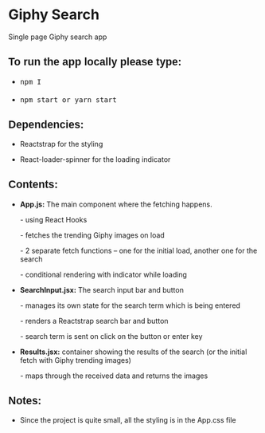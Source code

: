 <!DOCTYPE HTML PUBLIC "-//W3C//DTD HTML 4.0 Transitional//EN">
<html>
<head>
	<meta http-equiv="content-type" content="text/html; charset=utf-8"/>
	<title>giphy-search/README.md at 5257568949c22777c4ef91b9eac3b83dc1435e34 · bolshed/giphy-search</title>
	<meta name="generator" content="LibreOffice 6.0.7.3 (Linux)"/>
	<meta name="created" content="00:00:00"/>
	<meta name="changed" content="2020-02-07T16:58:15.482514515"/>
	<meta name="description" content="Contribute to bolshed/giphy-search development by creating an account on GitHub."/>
	<meta name="" content=""/>
	<meta name="analytics-location" content="/&lt;user-name&gt;/&lt;repo-name&gt;/blob/show"/>
	<meta name="browser-errors-url" content="https://api.github.com/_private/browser/errors"/>
	<meta name="browser-stats-url" content="https://api.github.com/_private/browser/stats"/>
	<meta name="dimension1" content="Logged In"/>
	<meta name="enabled-features" content="MARKETPLACE_FEATURED_BLOG_POSTS,MARKETPLACE_INVOICED_BILLING,MARKETPLACE_SOCIAL_PROOF_CUSTOMERS,MARKETPLACE_TRENDING_SOCIAL_PROOF,MARKETPLACE_RECOMMENDATIONS,MARKETPLACE_PENDING_INSTALLATIONS,RELATED_ISSUES,GHE_CLOUD_TRIAL"/>
	<meta name="expected-hostname" content="github.com"/>
	<meta name="github-keyboard-shortcuts" content="repository,source-code"/>
	<meta name="go-import" content="github.com/bolshed/giphy-search git https://github.com/bolshed/giphy-search.git"/>
	<meta name="google-analytics" content="UA-3769691-2"/>
	<meta name="google-site-verification" content="KT5gs8h0wvaagLKAVWq8bbeNwnZZK1r1XQysX3xurLU"/>
	<meta name="hostname" content="github.com"/>
	<meta name="html-safe-nonce" content="ad9cd099acb33a0f4b4e1bbf0058d5fd4558808f"/>
	<meta name="js-proxy-site-detection-payload" content="MWY4ZTExMzE5YjBkNGM0ZmRkNjgyMThiYWUxZTRiMjQ5MDNmNjgxMzZjYTg3Y2U3NWZlNzg2ODFmZmFjZWVmOHx7InJlbW90ZV9hZGRyZXNzIjoiODQuMTcuNDguMjE0IiwicmVxdWVzdF9pZCI6IkFDMUU6MThCMEY6OUFDMUE1OkU1RTkxQTo1RTNEODg1NSIsInRpbWVzdGFtcCI6MTU4MTA5MDkyMywiaG9zdCI6ImdpdGh1Yi5jb20ifQ=="/>
	<meta name="octolytics-actor-hash" content="a3e9bf271d78de3c8643e002223340ae9229e5d8e2713cdacd043ff23102b040"/>
	<meta name="octolytics-actor-id" content="43827255"/>
	<meta name="octolytics-actor-login" content="bolshed"/>
	<meta name="octolytics-app-id" content="github"/>
	<meta name="octolytics-dimension-ga_id" content=""/>
	<meta name="octolytics-dimension-repository_explore_github_marketplace_ci_cta_shown" content="false"/>
	<meta name="octolytics-dimension-repository_id" content="234171364"/>
	<meta name="octolytics-dimension-repository_is_fork" content="false"/>
	<meta name="octolytics-dimension-repository_network_root_id" content="234171364"/>
	<meta name="octolytics-dimension-repository_network_root_nwo" content="bolshed/giphy-search"/>
	<meta name="octolytics-dimension-repository_nwo" content="bolshed/giphy-search"/>
	<meta name="octolytics-dimension-repository_public" content="false"/>
	<meta name="octolytics-dimension-user_id" content="43827255"/>
	<meta name="octolytics-dimension-user_login" content="bolshed"/>
	<meta name="octolytics-event-url" content="https://collector.githubapp.com/github-external/browser_event"/>
	<meta name="octolytics-host" content="collector.githubapp.com"/>
	<meta name="request-id" content="AC1E:18B0F:9AC1A5:E5E91A:5E3D8855"/>
	<meta name="selected-link" content=""/>
	<meta name="theme-color" content="#1e2327"/>
	<meta name="twitter:card" content="summary"/>
	<meta name="twitter:description" content="Contribute to bolshed/giphy-search development by creating an account on GitHub."/>
	<meta name="twitter:image:src" content="https://avatars3.githubusercontent.com/u/43827255?s=400&amp;v=4"/>
	<meta name="twitter:site" content="@github"/>
	<meta name="twitter:title" content="bolshed/giphy-search"/>
	<meta name="user-login" content="bolshed"/>
	<meta name="userId" content="34b9da263784dfe90761a5cf5bfce747"/>
	<meta name="viewport" content="width=device-width"/>
	<meta name="visitor-hmac" content="50ecd1916e98bb3e38aa097f4db28401c4ca0ce613e22060b35f7a6c90346661"/>
	<meta name="visitor-payload" content="eyJyZWZlcnJlciI6Imh0dHBzOi8vZ2l0aHViLmNvbS9ib2xzaGVkL2dpcGh5LXNlYXJjaC90cmVlLzUyNTc1Njg5NDljMjI3NzdjNGVmOTFiOWVhYzNiODNkYzE0MzVlMzQiLCJyZXF1ZXN0X2lkIjoiQUMxRToxOEIwRjo5QUMxQTU6RTVFOTFBOjVFM0Q4ODU1IiwidmlzaXRvcl9pZCI6Ijg1NzMzODQ2NDU3NjU3OTYwNzUiLCJyZWdpb25fZWRnZSI6ImFtcyIsInJlZ2lvbl9yZW5kZXIiOiJpYWQifQ=="/>
	<style type="text/css">
		h2.western { font-family: "Albany", sans-serif; font-size: 16pt }
		h2.cjk { font-family: "Noto Sans CJK SC"; font-size: 16pt }
		h2.ctl { font-family: "Lohit Devanagari"; font-size: 16pt }
		pre.cjk { font-family: "DejaVu Sans Mono", monospace }
	</style>
</head>
<body lang="en-US" dir="ltr">
<form action="/bolshed/giphy-search/search">
	<input type="hidden" name="utf8" value="✓">
	<input type="hidden" value="q4CiFdjw1E1H2p/gUKBS5vS5Oh+LHs9CU/W/Dp/OjTxWOZtxTmlaY6YNN62PeJ1GldXz85BXfrqOjII+v59rHQ==">
	<input type="hidden" name="type">
</form>
<form action="/logout" method="post">
	<input type="hidden" name="utf8" value="✓">
	<input type="hidden" name="authenticity_token" value="vqTdZ7ylodpWgZR+D5ZTAeLKhJR5DnJkeu9L3hoc6sq1ZOWOfBH1/S47KUeE3exMfkVzLveeRCpYt4aKgfp/8g==">
</form>
<form action="/users/status%3Fcompact=1&amp;link_mentions=0&amp;truncate=1" method="post">
	<input type="hidden" name="utf8" value="✓">
	<input type="hidden" name="_method" value="put">
	<input type="hidden" name="authenticity_token" value="xNA9+J0k1VQUZOIsB7mxXZ6y6EpkpOOi+pnrfn4BBBZWQX8LYHf/jQgtrTE4Iha77qXBDc6y7128ss5mSEeQEQ==">
	<input type="hidden" name="emoji" value=":horse:">
	<input type="hidden" name="organization_id">
	<input type="hidden" name="expires_at">
</form>
<form action="/logout" method="post">
	<input type="hidden" name="utf8" value="✓">
	<input type="hidden" name="authenticity_token" value="DDZQTsXsbBRyrLXv/+b9cmzXiPD/k21EGBJdxTK+tlkH9minBVg4MwoWCNZ0rUI/8Fh/SnEDWwo6SpCRqVgjYQ==">
	<input type="hidden" name="timestamp" value="1581090923087">
	<input type="hidden" name="timestamp_secret" value="125bfc9ef025246239a806820499dd933ec3c52a359f3bcf13a181eb38a172cd">
</form>
<form action="/notifications/subscribe" method="post">
	<input type="hidden" name="utf8" value="✓">
	<input type="hidden" name="authenticity_token" value="K3q/gRQBc4rvzj8HElXSJyy7ifLoZRNXdiGfq0ev548eycLIYkIHp999NCu2SjR6fb5yEzdD0XTDW7QhjUy30Q==">
	<input type="hidden" name="repository_id" value="234171364">
</form>
<form action="/bolshed/giphy-search/unstar" method="post">
	<input type="hidden" name="utf8" value="✓">
	<input type="hidden" name="authenticity_token" value="6MNgEpQ4zcKgqpZXbambZd6K4pBbQIeqhqNDo7R+mk0QlAzQJf5INFr3DwvJ/04IyJAWC3pP+zR9hBX5AQi7zw==">
	<input type="hidden" name="context" value="repository">
</form>
<form action="/bolshed/giphy-search/star" method="post">
	<input type="hidden" name="utf8" value="✓">
	<input type="hidden" name="authenticity_token" value="cyDWp7L4x/98b4kRRKTSxDxJwlfuFYCEHAe5tVhi0Tmsc3/IrB3VmqsoY0N3AVqCcfYkF2jYIJP1a7HcCvziAg==">
	<input type="hidden" name="context" value="repository">
</form>
<form action="../Desktop">
	<input type="hidden" name="utf8" value="✓">
</form>
<div id="readme" dir="ltr">
	<div id="user-content-readme" dir="ltr">
		<h1>Giphy Search 
		</h1>
		<p>Single page Giphy search app</p>
		<h2 class="western"><a name="user-content-to-run-the-applocally-please-type"></a>
		To run the app locally please type:</h2>
		<ul>
			<li/>
<pre class="western" style="margin-bottom: 0.2in">npm I </pre>
			<li/>
<pre class="western" style="margin-bottom: 0.2in">npm start or yarn start</pre>
		</ul>
		<h2 class="western"><a name="user-content-dependencies"></a>Dependencies:</h2>
		<ul>
			<li/>
<p>Reactstrap for the styling</p>
			<li/>
<p>React-loader-spinner for the loading indicator</p>
		</ul>
		<h2 class="western"><a name="user-content-contents"></a>Contents:</h2>
		<ul>
			<li/>
<p><strong>App.js:</strong> The main component where the
			fetching happens. 
			</p>
			<p>- using React Hooks</p>
			<p>- fetches the trending Giphy images on load</p>
			<p>- 2 separate fetch functions – one for the initial load,
			another one for the search</p>
			<p>- conditional rendering with indicator while loading 
			</p>
			<li/>
<p><strong>SearchInput.jsx:</strong> The search input bar
			and button</p>
			<p>- manages its own state for the search term which is being
			entered</p>
			<p>- renders a Reactstrap search bar and button</p>
			<p>- search term is sent on click on the button or enter key</p>
			<li/>
<p><strong>Results.jsx:</strong> container showing the
			results of the search (or the initial fetch with Giphy trending
			images)</p>
			<p>- maps through the received data and returns the images</p>
		</ul>
		<h2 class="western"><a name="user-content-notes"></a>Notes:</h2>
		<ul>
			<li/>
<p>Since the project is quite small, all the styling is in
			the App.css file</p>
		</ul>
	</div>
</div>
</body>
</html>